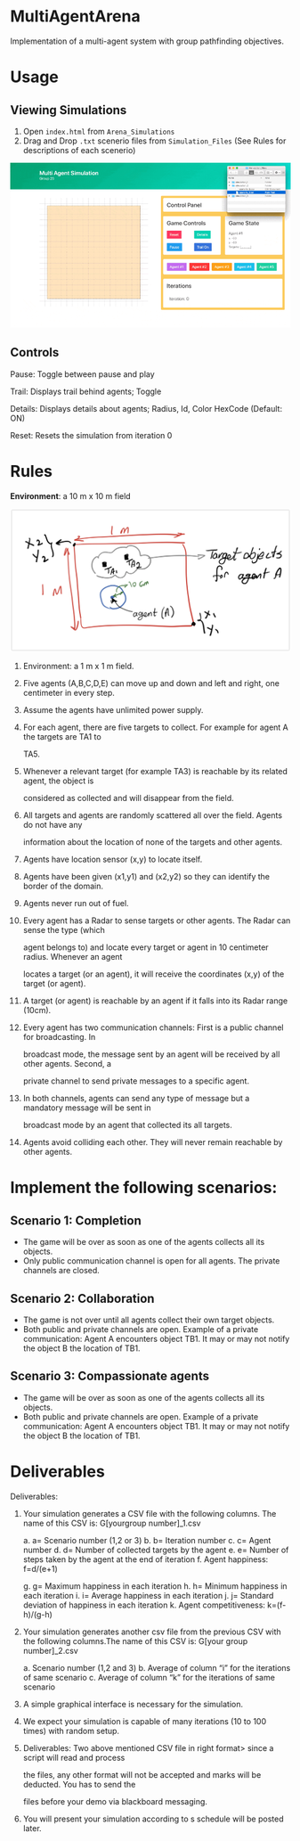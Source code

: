 # MultiAgentArena
Implementation of a multi-agent system with group pathfinding objectives.



# Usage

## Viewing Simulations

1. Open ```index.html``` from ```Arena_Simulations```
2. Drag and Drop ```.txt``` scenerio files from ```Simulation_Files``` (See Rules for descriptions of each scenerio)

![Tutorial](https://github.com/MooseV2/MultiAgentArena/raw/master/run_sim.gif)

## Controls

Pause: Toggle between pause and play

Trail: Displays trail behind agents; Toggle

Details: Displays details about agents; Radius, Id, Color HexCode (Default: ON)

Reset: Resets the simulation from iteration 0


# Rules

**Environment**: a 10 m x 10 m field

![Arena](arena.png?raw=true "Arena")

1. Environment: a 1 m x 1 m field.

2. Five agents (A,B,C,D,E) can move up and down and left and right, one centimeter in every step.

3. Assume the agents have unlimited power supply.

4. For each agent, there are five targets to collect. For example for agent A the targets are TA1 to

   TA5.

5. Whenever a relevant target (for example TA3) is reachable by its related agent, the object is

   considered as collected and will disappear from the field.

6. All targets and agents are randomly scattered all over the field. Agents do not have any

   information about the location of none of the targets and other agents.

7. Agents have location sensor (x,y) to locate itself.

8. Agents have been given (x1,y1) and (x2,y2) so they can identify the border of the domain.

9. Agents never run out of fuel.

10. Every agent has a Radar to sense targets or other agents. The Radar can sense the type (which

    agent belongs to) and locate every target or agent in 10 centimeter radius. Whenever an agent

    locates a target (or an agent), it will receive the coordinates (x,y) of the target (or agent).

11. A target (or agent) is reachable by an agent if it falls into its Radar range (10cm).

12. Every agent has two communication channels: First is a public channel for broadcasting. In

    broadcast mode, the message sent by an agent will be received by all other agents. Second, a

    private channel to send private messages to a specific agent.

13. In both channels, agents can send any type of message but a mandatory message will be sent in

    broadcast mode by an agent that collected its all targets.

14. Agents avoid colliding each other. They will never remain reachable by other agents.

# Implement the following scenarios: 

Scenario 1: Completion
----------------------

* The game will be over as soon as one of the agents collects all its objects.
* Only public communication channel is open for all agents. The private channels are closed.

Scenario 2: Collaboration
-------------------------

* The game is not over until all agents collect their own target objects.
* Both public and private channels are open. Example of a private communication: Agent A
encounters object TB1. It may or may not notify the object B the location of TB1. 

Scenario 3: Compassionate agents
--------------------------------

* The game will be over as soon as one of the agents collects all its objects.
* Both public and private channels are open. Example of a private communication: Agent A
encounters object TB1. It may or may not notify the object B the location of TB1.



# Deliverables

Deliverables:

1. Your simulation generates a CSV file with the following columns. The name of this CSV is: G[yourgroup number]_1.csv

   a. a= Scenario number (1,2 or 3)
   b. b= Iteration number
   c. c= Agent number
   d. d= Number of collected targets by the agent
   e. e= Number of steps taken by the agent at the end of iteration
   f. Agent happiness: f=d/(e+1)

   g. g= Maximum happiness in each iteration
   h. h= Minimum happiness in each iteration
   i. i= Average happiness in each iteration
   j. j= Standard deviation of happiness in each iteration
   k. Agent competitiveness: k=(f-h)/(g-h)

2. Your simulation generates another csv file from the previous CSV with the following columns.The name of this CSV is: G[your group number]_2.csv

   a. Scenario number (1,2 and 3)
   b. Average of column “i” for the iterations of same scenario
   c. Average of column “k” for the iterations of same scenario

3. A simple graphical interface is necessary for the simulation.

4. We expect your simulation is capable of many iterations (10 to 100 times) with random setup.

5. Deliverables: Two above mentioned CSV file in right format> since a script will read and process

   the files, any other format will not be accepted and marks will be deducted. You has to send the

   files before your demo via blackboard messaging.

6. You will present your simulation according to s schedule will be posted later.